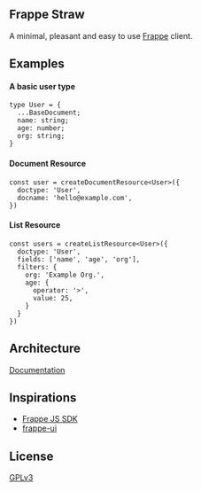 ## Frappe Straw
A minimal, pleasant and easy to use [Frappe](https://frappe.io/framework)
client.

## Examples
#### A basic user type
```
type User = {
  ...BaseDocument;
  name: string;
  age: number;
  org: string;
}
```

#### Document Resource
```
const user = createDocumentResource<User>({
  doctype: 'User',
  docname: 'hello@example.com',
})
```

#### List Resource
```
const users = createListResource<User>({
  doctype: 'User',
  fields: ['name', 'age', 'org'],
  filters: {
    org: 'Example Org.',
    age: {
      operator: '>',
      value: 25,
    }
  }
})
```

## Architecture
[Documentation](architecture.md)

## Inspirations
- [Frappe JS SDK](https://github.com/The-Commit-Company/frappe-js-sdk)
- [frappe-ui](https://ui.frappe.io/)

## License
[GPLv3](LICENSE)
